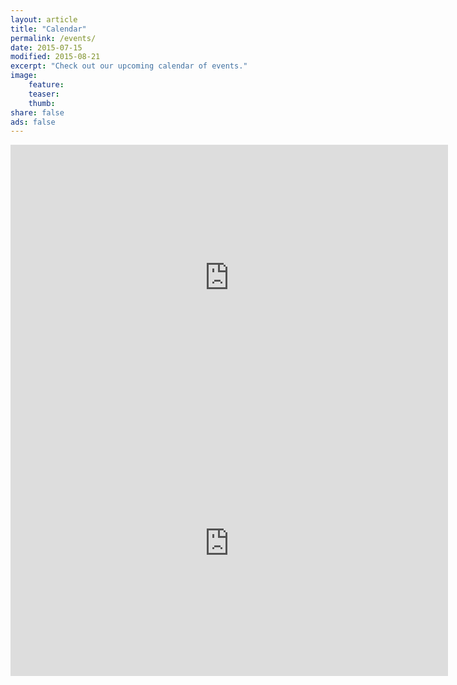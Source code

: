 ```yaml
---
layout: article
title: "Calendar"
permalink: /events/
date: 2015-07-15
modified: 2015-08-21
excerpt: "Check out our upcoming calendar of events."
image:
    feature:
    teaser:
    thumb:
share: false
ads: false
---
```


<iframe src="https://www.google.com/calendar/embed?src=computer.tech.society.nl%40gmail.com&ctz=America/St_Johns" style="border: 0" width="700" height="425" frameborder="0" scrolling="no"></iframe>

<br>

<iframe src="https://calendar.google.com/calendar/embed?src=lg91l2ngk9ee09qi1k12dmaneg%40group.calendar.google.com&ctz=America/St_Johns" style="border: 0" width="700" height="425" frameborder="0" scrolling="no"></iframe>
<!--
##Events

###CTS-NL Events
- [Talk Series #1](http://eepurl.com/btosZb) - July 23rd at 7pm  
    **Speaker:** Whymarrh Whitby  
    **Topic:** "A practical introduction to (unit) testing your software"  
    **Location:** Room EN-2043 of the Engineering building at MUN
- Meetup #8 - Date TBA

###Other Events in the Community
- ProtoShed Weekly Meeting - July 21st at 5:30pm  
    **Location:** Victoria Park Pool House, Angel Place, St. John's
- ProtoShed Weekly Meeting - Julty 25th at 1pm  
    **Location:** Common Ground Coworking, 30 Harvey Road #2, St. John's
- ProtoShed Weekly Meeting - July 28th at 5:30pm  
    **Location:** Victoria Park Pool House, Angel Place, St. John's
- CodeNL Talk #7 and Q & A - July 28th at 7pm  
    **Speaker:** Mark Simms  
    **Topic:** (Mostly) Surviving Success  
    **Location:** Room EN-2043 of the Engineering building at MUN  
    
Work in progress-->
